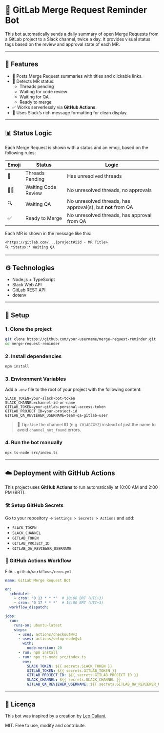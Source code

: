 # 🤖 GitLab Merge Request Reminder Bot

This bot automatically sends a daily summary of open Merge Requests from a GitLab project to a Slack channel, twice a day. It provides visual status tags based on the review and approval state of each MR.

---

## 🚀 Features

- 💬 Posts Merge Request summaries with titles and clickable links.
- 🔎 Detects MR status:
  - Threads pending
  - Waiting for code review
  - Waiting for QA
  - Ready to merge
- ✅ Works serverlessly via **GitHub Actions**.
- 🧠 Uses Slack’s rich message formatting for clean display.

---

## 📊 Status Logic

Each Merge Request is shown with a status and an emoji, based on the following rules:

| Emoji  | Status               | Logic                                                                 |
|--------|----------------------|------------------------------------------------------------------------|
| 💬     | Threads Pending       | Has unresolved threads                                                |
| 🕵️‍♂️   | Waiting Code Review   | No unresolved threads, no approvals                                  |
| 🔍     | Waiting QA            | No unresolved threads, has approval(s), but **not** from QA   |
| ✅     | Ready to Merge        | No unresolved threads, has approval from QA                   |

Each MR is shown in the message like this:

```
<https://gitlab.com/...|project#iid - MR Title>
🔍 *Status:* Waiting QA
```

---

## ⚙️ Technologies

- Node.js + TypeScript  
- Slack Web API  
- GitLab REST API  
- dotenv  

---

## 🚀 Setup

### 1. Clone the project

```bash
git clone https://github.com/your-username/merge-request-reminder.git
cd merge-request-reminder
```

### 2. Install dependencies

```bash
npm install
```

### 3. Environment Variables

Add a `.env` file to the root of your project with the following content:

```env
SLACK_TOKEN=your-slack-bot-token
SLACK_CHANNEL=channel-id-or-name
GITLAB_TOKEN=your-gitlab-personal-access-token
GITLAB_PROJECT_ID=your-project-id
GITLAB_QA_REVIEWER_USERNAME=team-qa-gitlab-user
```

> 🔎 Tip: Use the channel ID (e.g. `C01ABCXYZ`) instead of just the name to avoid `channel_not_found` errors.


### 4. Run the bot manually

```bash
npx ts-node src/index.ts
```

---

## ☁️ Deployment with GitHub Actions

This project uses **GitHub Actions** to run automatically at 10:00 AM and 2:00 PM (BRT).

### 🛠 Setup GitHub Secrets

Go to your repository → `Settings > Secrets > Actions` and add:

- `SLACK_TOKEN`
- `SLACK_CHANNEL`
- `GITLAB_TOKEN`
- `GITLAB_PROJECT_ID`
- `GITLAB_QA_REVIEWER_USERNAME`

### 🧩 GitHub Actions Workflow

File: `.github/workflows/cron.yml`

```yaml
name: GitLab Merge Request Bot

on:
  schedule:
    - cron: '0 13 * * *'  # 10:00 BRT (UTC+3)
    - cron: '0 17 * * *'  # 14:00 BRT (UTC+3)
  workflow_dispatch:

jobs:
  run:
    runs-on: ubuntu-latest
    steps:
      - uses: actions/checkout@v3
      - uses: actions/setup-node@v4
        with:
          node-version: 20
      - run: npm install
      - run: npx ts-node src/index.ts
        env:
          SLACK_TOKEN: ${{ secrets.SLACK_TOKEN }}
          GITLAB_TOKEN: ${{ secrets.GITLAB_TOKEN }}
          GITLAB_PROJECT_ID: ${{ secrets.GITLAB_PROJECT_ID }}
          SLACK_CHANNEL: ${{ secrets.SLACK_CHANNEL }}
          GITLAB_QA_REVIEWER_USERNAME: ${{ secrets.GITLAB_QA_REVIEWER_USERNAME }}
```

---

## 📄 Licença

This bot was inspired by a creation by [Leo Caliani](https://github.com/lcaliani).

MIT. Free to use, modify and contribute.
